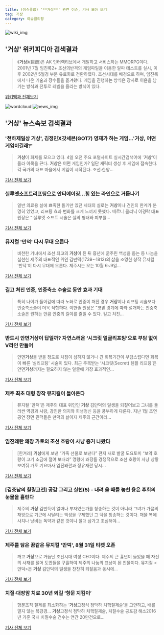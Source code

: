 ```yaml
---
title: (이슈클립) '**거상**' 관련 이슈, 기사 모아 보기
tag: 거상
category: 이슈클리핑
---
```

![wiki_img](https://user-images.githubusercontent.com/42597476/44503234-41136a80-a6d0-11e8-9071-6fc6418eafe4.png)
## **'**거상**'** 위키피디아 검색결과
>《**거상**》(巨商)은 AK 인터렉티브에서 개발하고 서비스하는 MMORPG이다. 2001년 7월 임진록2+ 조선의반격의 게임파일을 이용한 알파 테스트를 실시, 이후 2002년 5월경 부분 유료화로 전환하였다. 조선시대를 배경으로 하며, 임진록에서 나온 기술과 장수들을 옮겨왔다. 게임을 진행하는 방식은 장사로 이윤을 남기는 방식과 전투로 레벨을 올리는 방식이 있다.

<a href="https://ko.wikipedia.org/wiki/거상" target="_blank">위키백과 전체보기</a>

![wordcloud](https://s3.ap-northeast-2.amazonaws.com/lyrics101-wordcloud/2018-09-04-1536010930.png)
![news_img](https://user-images.githubusercontent.com/42597476/44507050-1206f400-a6e4-11e8-8d98-7ffbfebb353f.png)
## **'**거상**'** 뉴스속보 검색결과
### '천하제일상 **거상**', 김정민X갓세븐(GOT7) 영재가 하는 게임…'**거상**, 어떤게임이길래?'

>**거상**이 화제를 모으고 있다. 4일 오전 주요 포털사이트 실시간검색어에 '**거상**'이 올라 이목을 끈다. **거상**은 어떤 게임인가? 일단 캐릭터 생성 후 게임에 접속한다. 각 국가의 대표 마을에서 게임이 시작된다. 조선:한양...

<a href="http://www.topstarnews.net/news/articleView.html?idxno=476357" target="_blank">기사 전체 보기</a>

### 실루엣소프트리프팅으로 안티에이징…힘 있는 라인으로 거듭나기

>일반 의료용 실에 뾰족한 돌기만 있던 세대의 실로는 **거상**이나 견인의 한계가 분명히 있었고, 리프팅 효과 변화를 크게 느끼지 못했다. 베르니 클리닉 이경락 대표원장은 “ 실루엣 소프트 시술은 실의 형태와 피부를...

<a href="http://www.koreadaily.com/news/read.asp?art_id=6527168" target="_blank">기사 전체 보기</a>

### 뮤지컬 '만덕' 다시 무대 오른다

>비천한 기녀에서 조선 최고의 **거상**이 된 뒤 흉년에 굶주린 백성을 돕는 등 나눔을 실천한 제주의 대표적인 위인 김만덕(1739∼1812)의 삶을 조명한 창작 뮤지컬 '만덕'이 다시 무대에 오른다. 제주시는 오는 10월 6~9일...

<a href="http://www.hankookilbo.com/v/fb3afb5e6fd14707bcdef0a183b094cb" target="_blank">기사 전체 보기</a>

### 길고 처진 인중, 인중축소 수술로 동안 효과 기대

>특히 나이가 들어감에 따라 노화로 인중이 처진 경우 **거상**이나 리프팅 시술보다 인중축소술이 더욱 적합하다. 이한솔 원장은 "코밑 경계에 따라 절개하는 인중축소술은 원하는 만큼 인중의 길이를 줄일 수 있다. 길고 처진...

<a href="http://www.iloveorganic.co.kr/news/articleView.html?idxno=216629" target="_blank">기사 전체 보기</a>

### 반드시 안면**거상**이 답일까? 자연스러운 ‘시크릿 얼굴리프팅’으로 부담 없이 V라인 만들어

>안면**거상**을 받을 정도로 처짐이 심하지 않거나 긴 회복기간이 부담스럽다면 회복이 빠른 ‘실리프팅’ 시술이 있다. 최근 주목받는 ‘시크릿(Secret) 템플 리프팅’은 안면**거상**까지는 필요하지 않는 얼굴에 가장 효과적인...

<a href="http://www.koreadaily.com/news/read.asp?art_id=6525028" target="_blank">기사 전체 보기</a>

### 제주 최초 대형 창작 뮤지컬이 돌아온다

>뮤지컬 '만덕'은 제주의 대표 위인인 **거상** 김만덕의 일생을 되짚어보고 그녀를 둘러싼 역경과 사랑, 강인한 의지와 희생정신 등을 풍부하게 다룬다. 지난 1월 초연공연 장면 관객들은 만덕의 삶이자 제주의 근간이라...

<a href="http://www.jejuilbo.net/news/articleView.html?idxno=103971" target="_blank">기사 전체 보기</a>

### 임진왜란 왜장 가토의 조선 호랑이 사냥 증거 나왔다

>[한겨레] **거상**에게 보낸 “가죽 선물로 보낸다” 편지 새로 발굴 도요토미 “보약 호랑이 고기 소금에 절여 보내라” 명령에 왜장들 경쟁적으로 조선 호랑이 사냥 상황 보여줘 가토 기요마사 임진왜란과 정유재란 당시...

<a href="http://www.hani.co.kr/arti/international/japan/860302.html" target="_blank">기사 전체 보기</a>

### [김충남의 힐링고전] 공감 그리고 실천(5) - 내려 올 때를 놓친 용은 후회의 눈물을 흘린다

>제주의 **거상** 김만득이 얼마나 부자였는가를 칭송하는 것이 아니라 그녀가 가뭄의 재앙으로 기근에 시달리는 백성을 구제했던 그 덕을 칭송하는 것이다. 재물 복에 사치나 낭비는 독약과 같은 것이니 절대 삼가고 조심해야...

<a href="http://www.ggilbo.com/news/articleView.html?idxno=541707" target="_blank">기사 전체 보기</a>

### 제주를 담은 꿈같은 뮤지컬 '만덕', 8월 31일 티켓 오픈

>깨고 **거상**으로 거듭난 조선시대 여성 CEO이다. 제주의 큰 흉년이 들었을 때 자신의 사재를 털어 도민들을 구휼하여 제주의 나눔의 표상이 된 인물이다. 뮤지컬 <만덕>은 **거상** 김만덕의 일생을 찬찬히 되짚음과 동시에...

<a href="http://www.gukjenews.com/news/articleView.html?idxno=984053" target="_blank">기사 전체 보기</a>

### 치질·대장암 치료 30년 외길 ‘항문 지킴이’

>항문조직 절제를 최소화하는 ‘**거상**고정식 점막하 치핵절제술’을 고안하고, 배를 열지 않는 복강경... **거상**고정식 점막하 치핵절제술, 치질수술 공포감 해소2016년 기준 국내 치질수술 건수는 연간 20만건으로...

<a href="http://www.viva100.com/main/view.php?key=20180831020023234" target="_blank">기사 전체 보기</a>



